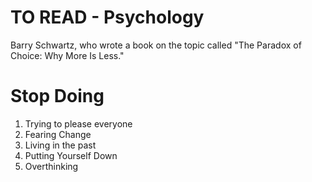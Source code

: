 # TO READ - Psychology

Barry Schwartz, who wrote a book on the topic called "The Paradox of Choice: Why More Is Less."

#  Stop Doing

1. Trying to please everyone 
2. Fearing Change
3. Living in the past 
4. Putting Yourself Down
5. Overthinking